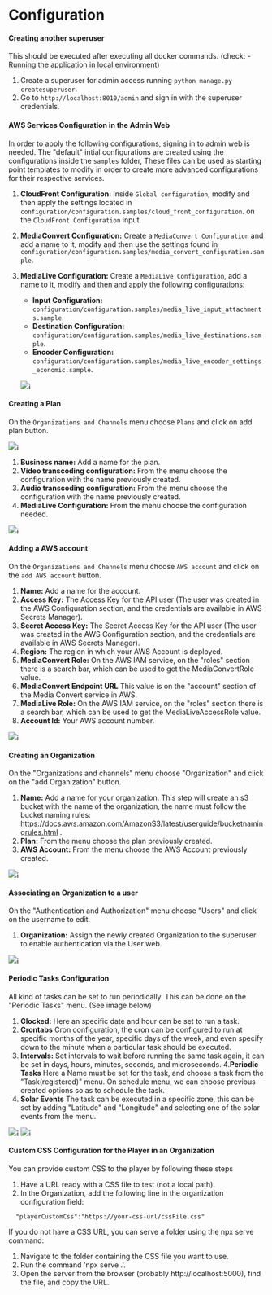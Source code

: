 # Configuration

#### Creating another superuser

This should be executed after executing all docker commands. (check: - [Running the application in local environment](#running-the-application-in-local-environment))

1. Create a superuser for admin access running `python manage.py createsuperuser`.
2. Go to `http://localhost:8010/admin` and sign in with the superuser credentials.

#### AWS Services Configuration in the Admin Web

In order to apply the following configurations, signing in to admin web is needed.
The "default" intial configurations are created using the configurations inside the `samples` folder, These files can be used as starting point templates to modify in order to create more advanced configurations for their respective services.

1. **CloudFront Configuration:** Inside `Global configuration`, modify and then apply the settings located in `configuration/configuration.samples/cloud_front_configuration`. on the `CloudFront Configuration` input.
2. **MediaConvert Configuration:** Create a `MediaConvert Configuration` and add a name to it, modify and then use the settings found in `configuration/configuration.samples/media_convert_configuration.sample`.
3. **MediaLive Configuration:** Create a `MediaLive Configuration`, add a name to it, modify and then and apply the following configurations:

   - **Input Configuration:** `configuration/configuration.samples/media_live_input_attachments.sample`.
   - **Destination Configuration:** `configuration/configuration.samples/media_live_destinations.sample`.
   - **Encoder Configuration:** `configuration/configuration.samples/media_live_encoder_settings_economic.sample`.

   ![¡](docs/aws-services-configuration.png)

#### Creating a Plan

On the `Organizations and Channels` menu choose `Plans` and click on add plan button.

![¡](docs/orgs-and-channels.png)

1. **Business name:** Add a name for the plan.
2. **Video transcoding configuration:** From the menu choose the configuration with the name previously created.
3. **Audio transcoding configuration:** From the menu choose the configuration with the name previously created.
4. **MediaLive Configuration:** From the menu choose the configuration needed.

![¡](docs/plan.png)

#### Adding a AWS account

On the `Organizations and Channels` menu choose `AWS account` and click on the `add AWS account` button.

1. **Name:** Add a name for the account.
2. **Access Key:** The Access Key for the API user (The user was created in the AWS Configuration section, and the credentials are available in AWS Secrets Manager).
3. **Secret Access Key:** The Secret Access Key for the API user (The user was created in the AWS Configuration section, and the credentials are available in AWS Secrets Manager).
4. **Region:** The region in which your AWS Account is deployed.
5. **MediaConvert Role:** On the AWS IAM service, on the "roles" section there is a search bar, which can be used to get the MediaConvertRole value.
6. **MediaConvert Endpoint URL** This value is on the "account" section of the Media Convert service in AWS.
7. **MediaLive Role:** On the AWS IAM service, on the "roles" section there is a search bar, which can be used to get the MediaLiveAccessRole value.
8. **Account Id:** Your AWS account number.

![¡](docs/aws-account.png)

#### Creating an Organization

On the "Organizations and channels" menu choose "Organization" and click on the "add Organization" button.

1. **Name:** Add a name for your organization. This step will create an s3 bucket with the name of the organization, the name must follow the bucket naming rules: https://docs.aws.amazon.com/AmazonS3/latest/userguide/bucketnamingrules.html .
2. **Plan:** From the menu choose the plan previously created.
3. **AWS Account:** From the menu choose the AWS Account previously created.

![¡](docs/organization.png)

#### Associating an Organization to a user

On the "Authentication and Authorization" menu choose "Users" and click on the username to edit.

1. **Organization:** Assign the newly created Organization to the superuser to enable authentication via the User web.

![¡](docs/auth.png)

#### Periodic Tasks Configuration

All kind of tasks can be set to run periodically. This can be done on the "Periodic Tasks" menu. (See image below)

1. **Clocked:** Here an specific date and hour can be set to run a task.
2. **Crontabs** Cron configuration, the cron can be configured to run at specific months of the year, specific days of the week, and even specify down to the minute when a particular task should be executed.
3. **Intervals:** Set intervals to wait before running the same task again, it can be set in days, hours, minutes, seconds, and microseconds. 4.**Periodic Tasks** Here a Name must be set for the task, and choose a task from the "Task(registered)" menu. On schedule menu, we can choose previous created options so as to schedule the task.
4. **Solar Events** The task can be executed in a specific zone, this can be set by adding "Latitude" and "Longitude" and selecting one of the solar events from the menu.

![¡](docs/periodic-tasks.png)
![¡](docs/tasks.png)

#### Custom CSS Configuration for the Player in an Organization

You can provide custom CSS to the player by following these steps

1. Have a URL ready with a CSS file to test (not a local path).
2. In the Organization, add the following line in the organization configuration field:

```
  "playerCustomCss":"https://your-css-url/cssFile.css"
```

If you do not have a CSS URL, you can serve a folder using the npx serve command:

1. Navigate to the folder containing the CSS file you want to use.
2. Run the command 'npx serve .'.
3. Open the server from the browser (probably http://localhost:5000), find the file, and copy the URL.
